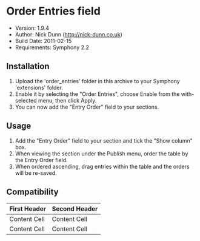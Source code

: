 # Order Entries field

* Version: 1.9.4
* Author: Nick Dunn (http://nick-dunn.co.uk)
* Build Date: 2011-02-15
* Requirements: Symphony 2.2

## Installation

1. Upload the 'order_entries' folder in this archive to your Symphony 'extensions' folder.
2. Enable it by selecting the "Order Entries", choose Enable from the with-selected menu, then click Apply.
3. You can now add the "Entry Order" field to your sections.

## Usage

1. Add the "Entry Order" field to your section and tick the "Show column" box.
2. When viewing the section under the Publish menu, order the table by the Entry Order field.
3. When ordered ascending, drag entries within the table and the orders will be re-saved.

## Compatibility

First Header  | Second Header
------------- | -------------
Content Cell  | Content Cell
Content Cell  | Content Cell